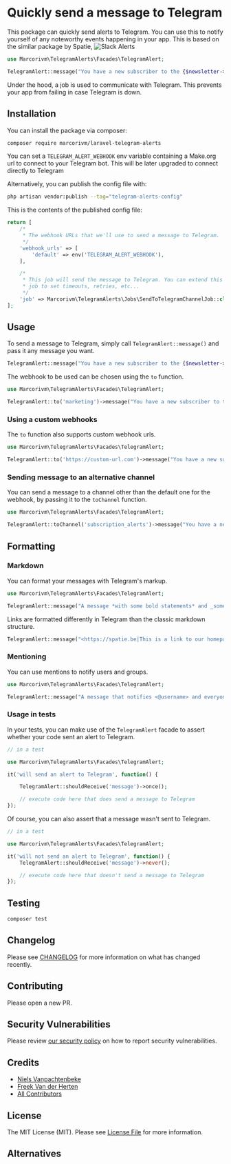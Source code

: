 # Quickly send a message to Telegram

This package can quickly send alerts to Telegram. You can use this to notify yourself of any noteworthy events happening in your app. This is based on the similar package by Spatie, ![Slack Alerts](https://github.com/spatie/laravel-slack-alerts)

```php
use Marcorivm\TelegramAlerts\Facades\TelegramAlert;

TelegramAlert::message("You have a new subscriber to the {$newsletter->name} newsletter!");
```

Under the hood, a job is used to communicate with Telegram. This prevents your app from failing in case Telegram is down.

## Installation

You can install the package via composer:

```bash
composer require marcorivm/laravel-telegram-alerts
```

You can set a `TELEGRAM_ALERT_WEBHOOK` env variable containing a Make.org url to connect to your Telegram bot. This will be later upgraded to connect directly to Telegram


Alternatively, you can publish the config file with:

```bash
php artisan vendor:publish --tag="telegram-alerts-config"
```

This is the contents of the published config file:

```php
return [
    /*
     * The webhook URLs that we'll use to send a message to Telegram.
     */
    'webhook_urls' => [
        'default' => env('TELEGRAM_ALERT_WEBHOOK'),
    ],

    /*
     * This job will send the message to Telegram. You can extend this
     * job to set timeouts, retries, etc...
     */
    'job' => Marcorivm\TelegramAlerts\Jobs\SendToTelegramChannelJob::class,
];

```

## Usage

To send a message to Telegram, simply call `TelegramAlert::message()` and pass it any message you want.

```php
TelegramAlert::message("You have a new subscriber to the {$newsletter->name} newsletter!");
```


The webhook to be used can be chosen using the `to` function.

```php
use Marcorivm\TelegramAlerts\Facades\TelegramAlert;

TelegramAlert::to('marketing')->message("You have a new subscriber to the {$newsletter->name} newsletter!");
```

### Using a custom webhooks

The `to` function also supports custom webhook urls.

```php
use Marcorivm\TelegramAlerts\Facades\TelegramAlert;

TelegramAlert::to('https://custom-url.com')->message("You have a new subscriber to the {$newsletter->name} newsletter!");
```

### Sending message to an alternative channel

You can send a message to a channel other than the default one for the webhook, by passing it to the `toChannel` function.

```php
use Marcorivm\TelegramAlerts\Facades\TelegramAlert;

TelegramAlert::toChannel('subscription_alerts')->message("You have a new subscriber to the {$newsletter->name} newsletter!");
```

## Formatting

### Markdown
You can format your messages with Telegram's markup.

```php
use Marcorivm\TelegramAlerts\Facades\TelegramAlert;

TelegramAlert::message("A message *with some bold statements* and _some italicized text_.");
```

Links are formatted differently in Telegram than the classic markdown structure.

```php
TelegramAlert::message("<https://spatie.be|This is a link to our homepage>");
```

### Mentioning

You can use mentions to notify users and groups.
```php
use Marcorivm\TelegramAlerts\Facades\TelegramAlert;

TelegramAlert::message("A message that notifies <@username> and everyone else who is <!here>")

```

### Usage in tests

In your tests, you can make use of the `TelegramAlert` facade to assert whether your code sent an alert to Telegram.

```php
// in a test

use Marcorivm\TelegramAlerts\Facades\TelegramAlert;

it('will send an alert to Telegram', function() {

    TelegramAlert::shouldReceive('message')->once();

    // execute code here that does send a message to Telegram
});
```

Of course, you can also assert that a message wasn't sent to Telegram.

```php
// in a test

use Marcorivm\TelegramAlerts\Facades\TelegramAlert;

it('will not send an alert to Telegram', function() {
    TelegramAlert::shouldReceive('message')->never();

    // execute code here that doesn't send a message to Telegram
});
```

## Testing

```bash
composer test
```

## Changelog

Please see [CHANGELOG](CHANGELOG.md) for more information on what has changed recently.

## Contributing

Please open a new PR.

## Security Vulnerabilities

Please review [our security policy](../../security/policy) on how to report security vulnerabilities.

## Credits

- [Niels Vanpachtenbeke](https://github.com/Nielsvanpach)
- [Freek Van der Herten](https://github.com/freekmurze)
- [All Contributors](../../contributors)

## License

The MIT License (MIT). Please see [License File](LICENSE.md) for more information.

## Alternatives
